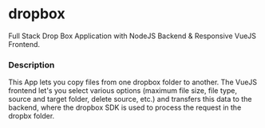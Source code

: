 # dropbox

Full Stack Drop Box Application with NodeJS Backend &amp; Responsive VueJS Frontend.

### Description

This App lets you copy files from one dropbox folder to another. The VueJS frontend let's you select various options (maximum file size, file type, source and target folder, delete source, etc.) and transfers this data to the backend, where the dropbox SDK is used to process the request in the dropbx folder.
